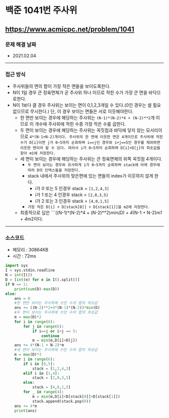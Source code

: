 # 백준 1041번 주사위
https://www.acmicpc.net/problem/1041
---

### 문제 해결 날짜
- 2021.02.04
---

### 접근 방식
- 주사위들의 면의 합이 가장 작은 면들을 보이도록한다.
- N이 1일 경우 큰 정육면체가 곧 주사위 하나 이므로 적힌 수가 가장 큰 면을 바닥으로한다.
- N이 1보다 클 경우 주사위는 보이는 면이 0,1,2,3개일 수 있다.(0인 경우는 셀 필요없으므로 무시한다.) 단, 이 경우 보이는 면들은 서로 이웃해야한다.
    * 한 면만 보이는 경우에 해당하는 주사위는 ```(N-1)*(N-2)*4 + (N-2)**2```개 이므로 이 개수에 주사위에 적힌 수중 가장 작은 수를 곱한다.
    * 두 면이 보이는 경우에 해당하는 주사위는 꼭짓점과 바닥에 닿지 않는 모서리이므로 ```4*(N-1+N-2)개이다. 주사위의 한 면에 이웃한 면은 4개이므로 주사위에 적힌 수가 D[i]이면 j가 0~5까지 순회하며 i==j인 경우와 i+j==5인 경우를 제외하면 이웃한 면이라 할 수 있다. 따라서 i가 0~5까지 순회하며 D[i]+D[j]의 최솟값을 찾아 m1에 저장한다.```
    * 세 면이 보이는 경우에 해당하는 주사위는 큰 정육면체의 위쪽 꼭짓점 4개이다.
        + ```두 면이 보이는 경우와 유사하게 i가 0~5까지 순회하며 stack에 아래 경우에 따라 D의 인덱스들을 저장한다.```
        + stack 내에서 주사위의 맞은편에 있는 면들의 index가 이웃하지 않게 한다.
            - i가 0 또는 5 인경우 stack = ```[1,2,4,3]``` 
            - i가 1 또는 4 인경우 stack = ```[2,0,3,5]```
            - i가 2 또는 3 인경우 stack = ```[4,0,1,5]```
        + ```가장 작은 D[i] + D[stack[0]] + D[stack[1]]을 m2에 저장한다.```
    * 최종적으로 답은 ```((N-1)*(N-2)*4 + (N-2)**2)*min(D) + 4*(N-1 + N-2)*m1 + 4*m2이다.
---

### 소스코드
- 메모리 : 30864KB
- 시간 : 72ms
```Python
import sys
I = sys.stdin.readline
N = int(I())
D = [int(e) for e in I().split()]
if N == 1:
    print(sum(D)-max(D))
else:
    ans = 0
    #한 면만 보이는 주사위에 쓰인 수의 합의 최솟값
    ans += ((N-2)**2+4*(N-1)*(N-2))*min(D)
    #두 면이 보이는 주사위에 쓰인 수의 합의 최솟값
    m = max(D)*2
    for i in range(6):
        for j in range(6):
            if i==j or i+j == 5:
                continue
            m = min(m,D[i]+D[j])
    ans += 4*(N-1 + N-2)*m
    #세 면이 보이는 주사위에 쓰인 수의 합의 최솟값
    m = max(D)*3
    for i in range(6):
        if i in [0,5]:
            stack = [1,2,4,3]
        elif i in [1,4]:
            stack = [2,0,3,5]
        else:
            stack = [4,0,1,5]
        for _ in range(4):
            m = min(m,D[i]+D[stack[0]]+D[stack[1]])
            stack.append(stack.pop(0))
    ans += 4*m
    print(ans)
```